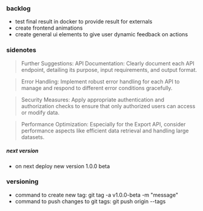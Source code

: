 ### backlog

- test final result in docker to provide result for externals
- create frontend animations
- create general ui elements to give user dynamic feedback on actions

### sidenotes

> Further Suggestions:
> API Documentation: Clearly document each API endpoint, detailing its purpose, input requirements, and output format.

> Error Handling: Implement robust error handling for each API to manage and respond to different error conditions gracefully.

> Security Measures: Apply appropriate authentication and authorization checks to ensure that only authorized users can access or modify data.

> Performance Optimization: Especially for the Export API, consider performance aspects like efficient data retrieval and handling large datasets.

##### next version

- on next deploy new version 1.0.0 beta

### versioning

- command to create new tag: git tag -a v1.0.0-beta -m "message"
- command to push changes to git tags: git push origin --tags
